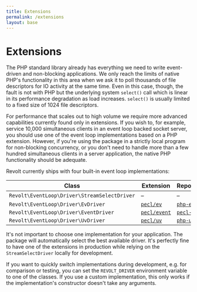 ```yaml
---
title: Extensions
permalink: /extensions
layout: base
---
```

# Extensions

The PHP standard library already has everything we need to write event-driven and non-blocking applications.
We only reach the limits of native PHP's functionality in this area when we ask it to poll thousands of file descriptors for IO activity at the same time.
Even in this case, though, the fault is not with PHP but the underlying system `select()` call which is linear in its performance degradation as load increases.
`select()` is usually limited to a fixed size of 1024 file descriptors.

For performance that scales out to high volume we require more advanced capabilities currently found only in extensions.
If you wish to, for example, service 10,000 simultaneous clients in an event loop backed socket server, you should use one of the event loop implementations based on a PHP extension.
However, if you're using the package in a strictly local program for non-blocking concurrency, or you don't need to handle more than a few hundred simultaneous clients in a server application, the native PHP functionality should be adequate.

Revolt currently ships with four built-in event loop implementations:

| Class                     | Extension                                              | Repository |
| ------------------------- | ------------------------------------------------------ | ---------- |
| `Revolt\EventLoop\Driver\StreamSelectDriver` | –                                                      | –          |
| `Revolt\EventLoop\Driver\EvDriver`           | [`pecl/ev`](https://pecl.php.net/package/ev)           | [`php-ev`](https://bitbucket.org/osmanov/pecl-ev) |
| `Revolt\EventLoop\Driver\EventDriver`        | [`pecl/event`](https://pecl.php.net/package/event)     | [`pecl-event`](https://bitbucket.org/osmanov/pecl-event) |
| `Revolt\EventLoop\Driver\UvDriver`           | [`pecl/uv`](https://pecl.php.net/package/uv)           | [`php-uv`](https://github.com/amphp/ext-uv) |

It's not important to choose one implementation for your application.
The package will automatically select the best available driver.
It's perfectly fine to have one of the extensions in production while relying on the `StreamSelectDriver` locally for development.

If you want to quickly switch implementations during development, e.g. for comparison or testing, you can set the `REVOLT_DRIVER` environment variable to one of the classes.
If you use a custom implementation, this only works if the implementation's constructor doesn't take any arguments.
